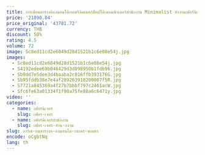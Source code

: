 ```yaml
---
title: การเขียนตารางห้องนอนโต๊ะอะคริลิคเดสก์ท็อปโต๊ะคอมพิวเตอร์สํานักงาน Minimalist ทํางานเฟอร์นิเจอร์ภายในบ้านกาแฟตาราง Organizer Study
price: '21890.84'
price_original: '43781.72'
currency: THB
discount: 50%
rating: 4.5
volume: 72
image: Sc8ed11cd2e6049d28d1521b1c6e08e54j.jpg
images:
  - Sc8ed11cd2e6049d28d1521b1c6e08e54j.jpg
  - S4192edee69b046429d3d098950b1fdb96.jpg
  - Sb9dd7e5dee3d4baaba2c016ffb393176G.jpg
  - Sb95fddb38e7e4af289263918200007f5R.jpg
  - S7721a845369a4f27b7bbbf797c2461acW.jpg
  - Sfc6fe63a01334f1f90a75fe88a6c6471y.jpg
video: ''
categories:
  - name: เฟอร์นิเจอร์
    slug: เฟอร-เจอร
  - name: เฟอร์นิเจอร์สำนักงาน
    slug: เฟอร-เจอร-สำน-กงาน
slug: การเข-ยนตารางห-องนอนโต-ะอะคร-คเดสก
encode: oCgbtNq
lang: th
---
```

  